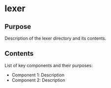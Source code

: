 # lexer

## Purpose
Description of the lexer directory and its contents.

## Contents
List of key components and their purposes:
- Component 1: Description
- Component 2: Description
